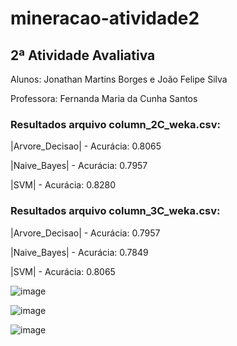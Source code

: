 # mineracao-atividade2

## 2ª Atividade Avaliativa

Alunos: Jonathan Martins Borges e João Felipe Silva

Professora: Fernanda Maria da Cunha Santos

### Resultados arquivo column_2C_weka.csv:

|Arvore_Decisao| - Acurácia: 0.8065

|Naive_Bayes| - Acurácia: 0.7957

|SVM| - Acurácia: 0.8280


### Resultados arquivo column_3C_weka.csv:
|Arvore_Decisao| - Acurácia: 0.7957

|Naive_Bayes| - Acurácia: 0.7849

|SVM| - Acurácia: 0.8065

![image](https://github.com/dev-jonathan/mineracao-atividade2/assets/88299896/7baa171c-308a-4474-8058-c33cdfe5d18a)

![image](https://github.com/dev-jonathan/mineracao-atividade2/assets/88299896/3fbf4d28-63d9-4357-bcee-299969c79ffd)

![image](https://github.com/dev-jonathan/mineracao-atividade2/assets/88299896/cf998a0b-b1f7-44c0-9929-035edcb6b4d4)
